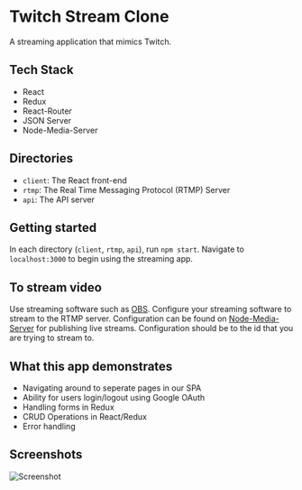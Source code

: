 # Twitch Stream Clone

A streaming application that mimics Twitch.

## Tech Stack

- React
- Redux
- React-Router
- JSON Server
- Node-Media-Server

## Directories

- `client`: The React front-end
- `rtmp`: The Real Time Messaging Protocol (RTMP) Server
- `api`: The API server

## Getting started

In each directory (`client`, `rtmp`, `api`), run `npm start`. Navigate to `localhost:3000` to begin using the streaming app.

## To stream video

Use streaming software such as [OBS](https://obsproject.com/welcome). Configure your streaming software to stream to the RTMP server. Configuration can be found on [Node-Media-Server](https://github.com/illuspas/Node-Media-Server) for publishing live streams. Configuration should be to the id that you are trying to stream to.

## What this app demonstrates

- Navigating around to seperate pages in our SPA
- Ability for users login/logout using Google OAuth
- Handling forms in Redux
- CRUD Operations in React/Redux
- Error handling

## Screenshots

![Screenshot](https://github.com/davidlacho/Twitch-Clone/blob/master/docs/streamerscreenshot.gif?raw=true)
